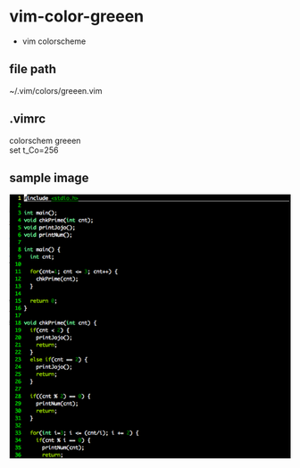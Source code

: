 # vim-color-greeen
- vim colorscheme

file path
---
~/.vim/colors/greeen.vim  


.vimrc
---
colorschem greeen  
set t_Co=256  


sample image
---
![greeen](https://github.com/chc1129/image/blob/master/vim-color-greeen/greeen_vim.png)

